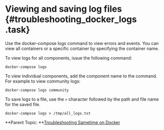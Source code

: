 # Viewing and saving log files {#troubleshooting_docker_logs .task}

Use the docker-compose logs command to view errors and events. You can view all containers or a specific container by specifying the container name.

To view logs for all components, issue the following command:

``` {#codeblock_mdx_k2b_kxb}
docker-compose logs
```

To view individual components, add the component name to the command. For example to view community logs:

``` {#codeblock_ahk_n2b_kxb}
docker-compose logs community
```

To save logs to a file, use the `>` character followed by the path and file name for the saved file.

``` {#codeblock_ixr_q2b_kxb}
docker-compose logs > /tmp/all_logs.txt
```

**Parent Topic: **[Troubleshooting Sametime on Docker](t_troubleshooting_sametime_docker.md)

